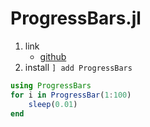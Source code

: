 # ProgressBars.jl

1. link
   * [github](https://github.com/cloud-oak/ProgressBars.jl)
2. install `] add ProgressBars`

```julia
using ProgressBars
for i in ProgressBar(1:100)
    sleep(0.01)
end
```
